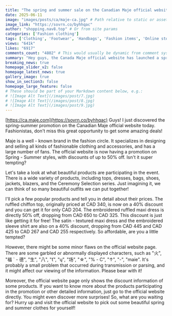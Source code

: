 ```yaml
---
title: "The spring and summer sale on the Canadian Maje official website offers up to 50% off. Hurry up and grab the deals!"
date: 2025-06-11
image: "images/posts/ca/maje-ca.jpg" # Path relative to static or assets
image_link: "https://sovrn.co/byhhqac"
author: "shopping.nav8.top" # Or from site params
categories: ['Fashion clothing']
tags: ['Clothing', 'Footwear', 'Handbags', 'Fashion items', 'Online store services', 'Accessories', 'Fashion apparel']
views: "641k"
likes: "6917"
comments_count: "4802" # This would usually be dynamic from comment system
summary: "Hey guys, the Canada Maje official website has launched a spring-summer promotion. Fashionistas, don't miss it! This brand designs and sells fashionable clothing and accessories, and there is a wide range of products participating in the event. Many popular items are heavily discounted. For example, the embroidered ruffled maxi dress is 50% off. However, there are some glitches on the official website, and only partial product discounts are displayed. There are more surprises on the official website. Hurry up to choose your spring and summer outfits!"
breaking_news: true   
homepage_slider_v2: false  
homepage_latest_news: true  
gallery_image: true  
show_in_section3: false
homepage_large_feature: false
# These should be part of your Markdown content below, e.g.:
# ![Image Alt Text](/images/post/7.jpg)
# ![Image Alt Text](/images/post/8.jpg)
# ![Image Alt Text](/images/post/9.jpg)
---
```

[https://ca.maje.com](https://sovrn.co/byhhqac)
Guys! I just discovered the spring-summer promotion on the Canadian Maje official website today. Fashionistas, don't miss this great opportunity to get some amazing deals!

Maje is a well - known brand in the fashion circle. It specializes in designing and selling all kinds of fashionable clothing and accessories, and has a large number of fans. The official website is now having a promotion on Spring - Summer styles, with discounts of up to 50% off. Isn't it super tempting?

Let's take a look at what beautiful products are participating in the event. There is a wide variety of products, including tops, dresses, bags, shoes, jackets, blazers, and the Ceremony Selection series. Just imagining it, we can think of so many beautiful outfits we can put together!

I'll pick a few popular products and tell you in detail about their prices. The ruffled chiffon top, originally priced at CAD 340, is now on a 40% discount and you can get it for only CAD 204. The embroidered ruffled maxi dress is directly 50% off, dropping from CAD 650 to CAD 325. This discount is just like getting it for free! The satin - textured maxi dress and the embroidered sleeve shirt are also on a 40% discount, dropping from CAD 445 and CAD 425 to CAD 267 and CAD 255 respectively. So affordable, are you a little tempted?

However, there might be some minor flaws on the official website page. There are some garbled or abnormally displayed characters, such as "火", "福 ` - 德", "生", "八", "ť", "ų", "场", "☆", "% - C", "↑", "-", "maie". It's probably a small problem that occurred during transmission or parsing, and it might affect our viewing of the information. Please bear with it!

Moreover, the official website page only shows the discount information of some products. If you want to know more about the products participating in the promotion or other detailed information, just go to the official website directly. You might even discover more surprises! So, what are you waiting for? Hurry up and visit the official website to pick out some beautiful spring and summer clothes for yourself! 
